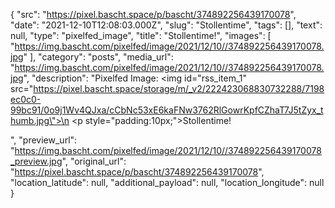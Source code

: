 {
  "src": "https://pixel.bascht.space/p/bascht/374892256439170078",
  "date": "2021-12-10T12:08:03.000Z",
  "slug": "Stollentime",
  "tags": [],
  "text": null,
  "type": "pixelfed_image",
  "title": "Stollentime!",
  "images": [
    "https://img.bascht.com/pixelfed/image/2021/12/10//374892256439170078.jpg"
  ],
  "category": "posts",
  "media_url": "https://img.bascht.com/pixelfed/image/2021/12/10//374892256439170078.jpg",
  "description": "Pixelfed Image: <img id=\"rss_item_1\" src=\"https://pixel.bascht.space/storage/m/_v2/222423068830732288/7198ec0c0-99bc91/0o9j1Wv4QJxa/cCbNc53xE6kaFNw3762RlGowrKpfCZhaT7J5tZyx_thumb.jpg\">\n            <p style=\"padding:10px;\">Stollentime!</p>",
  "preview_url": "https://img.bascht.com/pixelfed/image/2021/12/10//374892256439170078_preview.jpg",
  "original_url": "https://pixel.bascht.space/p/bascht/374892256439170078",
  "location_latitude": null,
  "additional_payload": null,
  "location_longitude": null
}